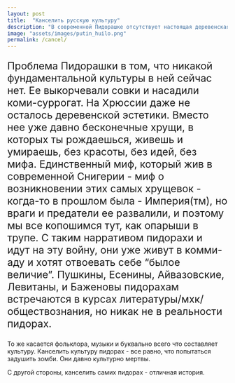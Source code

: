 ```yaml
---
layout: post
title:  "Канселить русскую культуру"  
description: "В современной Пидорашке отсутствует настоящая деревенская эстетика и красота. Вместо этого, хрущевки, как суррогат, окутывают жизнь без величия и идей. Пидораши стремятся вернуть былое величие, но они уже запутались в комми-аду и лишены реальной культуры. Культуру пидорахи невозможно заменить, они уже культурно мертвы."
image: "assets/images/putin_huilo.png"
permalink: /cancel/
---
```

<p style="font-size: 23px;">Проблема Пидорашки в том, что никакой фундаментальной культуры в ней сейчас нет.
  Ее выкорчевали совки и насадили коми-суррогат. На Хрюссии даже не осталось деревенской эстетики.
  Вместо нее уже давно бесконечные хрущи, в которых ты рождаешься, живешь и умираешь, без красоты, без идей, без мифа.
  Единственный миф, который жив в современной Снигерии - миф о возникновении этих самых хрущевок - когда-то в прошлом была - Империя(тм), но враги и предатели ее развалили, и поэтому мы все копошимся тут, как опарыши в трупе.
  С таким нарративом пидорахи и идут на эту войну, они уже живут в комми-аду и хотят отвоевать себе “былое величие”.
  Пушкины, Есенины, Айвазовские, Левитаны, и Баженовы пидорахам встречаются в курсах литературы/мхк/обществознания, но никак не в реальности пидорах.</p>
  То же касается фольклора, музыки и буквально всего что составляет культуру.
  Канселить культуру пидорах - все равно, что попытаться задушить зомби.
  Они давно культурно мертвы.
  <p>С другой стороны, канселить самих пидорах - отличная история.</p>
